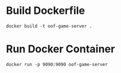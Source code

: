 # Build Dockerfile
```
docker build -t oof-game-server .
```

# Run Docker Container
```
docker run -p 9090:9090 oof-game-server
```